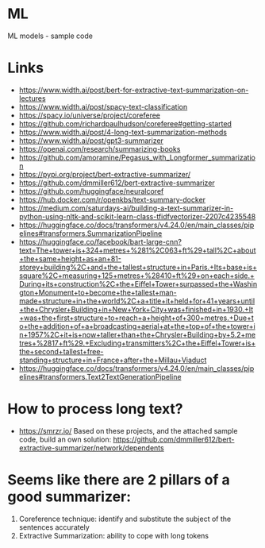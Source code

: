 # ML
ML models - sample code

# Links
 * https://www.width.ai/post/bert-for-extractive-text-summarization-on-lectures
 * https://www.width.ai/post/spacy-text-classification
 * https://spacy.io/universe/project/coreferee
 * https://github.com/richardpaulhudson/coreferee#getting-started
 * https://www.width.ai/post/4-long-text-summarization-methods
 * https://www.width.ai/post/gpt3-summarizer
 * https://openai.com/research/summarizing-books
 * https://github.com/amoramine/Pegasus_with_Longformer_summarization
 * https://pypi.org/project/bert-extractive-summarizer/
 * https://github.com/dmmiller612/bert-extractive-summarizer
 * https://github.com/huggingface/neuralcoref
 * https://hub.docker.com/r/openkbs/text-summary-docker
 * https://medium.com/saturdays-ai/building-a-text-summarizer-in-python-using-nltk-and-scikit-learn-class-tfidfvectorizer-2207c4235548
 * https://huggingface.co/docs/transformers/v4.24.0/en/main_classes/pipelines#transformers.SummarizationPipeline
 * https://huggingface.co/facebook/bart-large-cnn?text=The+tower+is+324+metres+%281%2C063+ft%29+tall%2C+about+the+same+height+as+an+81-storey+building%2C+and+the+tallest+structure+in+Paris.+Its+base+is+square%2C+measuring+125+metres+%28410+ft%29+on+each+side.+During+its+construction%2C+the+Eiffel+Tower+surpassed+the+Washington+Monument+to+become+the+tallest+man-made+structure+in+the+world%2C+a+title+it+held+for+41+years+until+the+Chrysler+Building+in+New+York+City+was+finished+in+1930.+It+was+the+first+structure+to+reach+a+height+of+300+metres.+Due+to+the+addition+of+a+broadcasting+aerial+at+the+top+of+the+tower+in+1957%2C+it+is+now+taller+than+the+Chrysler+Building+by+5.2+metres+%2817+ft%29.+Excluding+transmitters%2C+the+Eiffel+Tower+is+the+second+tallest+free-standing+structure+in+France+after+the+Millau+Viaduct
 * https://huggingface.co/docs/transformers/v4.24.0/en/main_classes/pipelines#transformers.Text2TextGenerationPipeline



# How to process long text?
* https://smrzr.io/
Based on these projects, and the attached sample code, build an own solution:
https://github.com/dmmiller612/bert-extractive-summarizer/network/dependents

# Seems like there are 2 pillars of a good summarizer:
1. Coreference technique: identify and substitute the subject of the sentences accurately
2. Extractive Summarization: ability  to cope with long tokens
